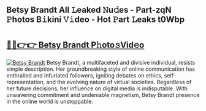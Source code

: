## Betsy Brandt All 𝙻eaked 𝙽u𝚍es - Part-zqN 𝙿hotos B𝚒kini 𝚅𝚒deo - Hot 𝙿art 𝙻eaks t0Wbp

# <h2><a href="http://ld2l0s1.urlbe.top/?page=Betsy+Brandt">🔗🔗👉👉 Betsy Brandt P𝚑oto𝚜Vid𝚎o</a></h2>

[![Betsy Brandt](https://i.imgur.com/eBuTRDB.gif)](http://ld2l0s1.urlbe.top/?page=Betsy+Brandt)
Betsy Brandt, a multifaceted and divisive individual, resists simple description. Her groundbreaking style of online communication has enthralled and infuriated followers, igniting debates on ethics, self-representation, and the evolving nature of virtual societies. Regardless of her future decisions, her influence on digital media is indisputable. With unwavering commitment and undeniable magnetism, Betsy Brandt presence in the online world is unstoppable.
